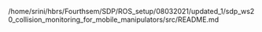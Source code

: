 /home/srini/hbrs/Fourthsem/SDP/ROS_setup/08032021/updated_1/sdp_ws20_collision_monitoring_for_mobile_manipulators/src/README.md